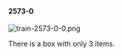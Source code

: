 #### 2573-0
![train-2573-0-0.png](https://github.com/lil-lab/nlvr/raw/master/nlvr/train/images/9/train-2573-0-0.png "train-2573-0-0.png")

There is a box with only 3 items.